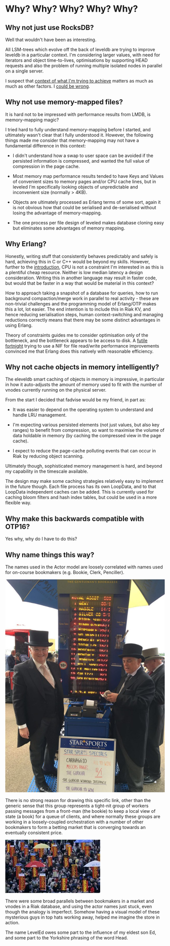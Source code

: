 # Why? Why? Why? Why? Why?

## Why not just use RocksDB? 

Well that wouldn't have been as interesting.

All LSM-trees which evolve off the back of leveldb are trying to improve leveldb in a particular context.  I'm considering larger values, with need for iterators and object time-to-lives, optimisations by supporting HEAD requests and also the problem of running multiple isolated nodes in parallel on a single server.  

I suspect that [context of what I'm trying to achieve](https://github.com/basho/riak_kv/issues/1033) matters as much as much as other factors.  I [could be wrong](https://github.com/basho/riak/issues/756).

## Why not use memory-mapped files?

It is hard not to be impressed with performance results from LMDB, is memory-mapping magic?  

I tried hard to fully understand memory-mapping before I started, and ultimately wasn't clear that I fully understood it.  However, the following things made me consider that memory-mapping may not have a fundamental difference in this context:

- I didn't understand how a swap to user space can be avoided if the persisted information is compressed, and wanted the full value of compression in the page cache.

- Most memory map performance results tended to have Keys and Values of convenient sizes to memory pages and/or CPU cache lines, but in leveled I'm specifically looking objects of unpredictable and inconvenient size (normally > 4KB).

- Objects are ultimately processed as Erlang terms of some sort, again it is not obvious how that could be serialised and de-serialised without losing the advantage of memory-mapping.

- The one process per file design of leveled makes database cloning easy but eliminates some advantages of memory mapping.

## Why Erlang? 

Honestly, writing stuff that consistently behaves predictably and safely is hard, achieving this in C or C++ would be beyond my skills.  However, further to the [introduction](INTRO.md), CPU is not a constraint I'm interested in as this is a plentiful cheap resource.  Neither is low median latency a design consideration.  Writing this in another language may result in faster code, but would that be faster in a way that would be material in this context?

How to approach taking a snapshot of a database for queries, how to run background compaction/merge work in parallel to real activity - these are non-trivial challenges and the programming model of Erlang/OTP makes this a lot, lot easier.  The end intention is to include this in Riak KV, and hence reducing serialisation steps, human context-switching and managing reductions correctly means that there may be some distinct advantages in using Erlang.

Theory of constraints guides me to consider optimisation only of the bottleneck, and the bottleneck appears to be access to disk.  A [futile fortnight](https://github.com/martinsumner/eleveleddb/tree/mas-nifile/src) trying to use a NIF for file read/write performance improvements convinced me that Erlang does this natively with reasonable efficiency.

## Why not cache objects in memory intelligently?

The eleveldb smart caching of objects in memory is impressive, in particular in how it auto-adjusts the amount of memory used to fit with the number of vnodes currently running on the physical server.

From the start I decided that fadvise would be my friend, in part as:

- It was easier to depend on the operating system to understand and handle LRU management.

- I'm expecting various persisted elements (not just values, but also key ranges) to benefit from compression, so want to maximise the volume of data holdable in memory (by caching the compressed view in the page cache).

- I expect to reduce the page-cache polluting events that can occur in Riak by reducing object scanning.

Ultimately though, sophisticated memory management is hard, and beyond my capability in the timescale available.  

The design may make some caching strategies relatively easy to implement in the future though.  Each file process has its own LoopData, and to that LoopData independent caches can be added.  This is currently used for caching bloom filters and hash index tables, but could be used in a more flexible way.

## Why make this backwards compatible with OTP16?

Yes why, why do I have to do this?

## Why name things this way?

The names used in the Actor model are loosely correlated with names used for on-course bookmakers (e.g. Bookie, Clerk, Penciller).  

![](pics/ascot_bookies.jpg "Bookies")

There is no strong reason for drawing this specific link, other than the generic sense that this group represents a tight-nit group of workers passing messages from a front-man (the bookie) to keep a local view of state (a book) for a queue of clients, and where normally these groups are working in a loosely-coupled orchestration with a number of other bookmakers to form a betting market that is converging towards an eventually consistent price.

![](pics/betting_market.jpg "Betting Market")

There were some broad parallels between bookmakers in a market and vnodes in a Riak database, and using the actor names just stuck, even though the analogy is imperfect.  Somehow having a visual model of these mysterious guys in top hats working away, helped me imagine the store in action.

The name LevelEd owes some part to the influence of my eldest son Ed, and some part to the Yorkshire phrasing of the word Head.